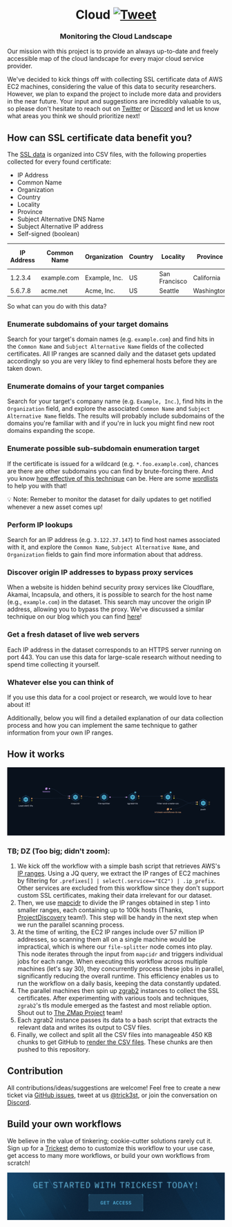 <h1 align="center">Cloud <a href="https://twitter.com/intent/tweet?text=Monitoring%20the%20Cloud%20Landscape%0Ahttps%3A%2F%2Fgithub.com%2Ftrickest%2Fcloud"><img src="https://img.shields.io/badge/Tweet--lightgrey?logo=twitter&style=social" alt="Tweet" height="20"/></a></h1>
<h3 align="center">Monitoring the Cloud Landscape</h3>

Our mission with this project is to provide an always up-to-date and freely accessible map of the cloud landscape for every major cloud service provider.

We've decided to kick things off with collecting SSL certificate data of AWS EC2 machines, considering the value of this data to security researchers. However, we plan to expand the project to include more data and providers in the near future. Your input and suggestions are incredibly valuable to us, so please don't hesitate to reach out on [Twitter](https://twitter.com/trick3st) or [Discord](https://discord.gg/7HZmFYTGcQ) and let us know what areas you think we should prioritize next!

## How can SSL certificate data benefit you?
The [SSL data](./ssl/) is organized into CSV files, with the following properties collected for every found certificate:
- IP Address
- Common Name
- Organization
- Country
- Locality
- Province
- Subject Alternative DNS Name
- Subject Alternative IP address
- Self-signed (boolean)

| IP Address | Common Name | Organization   | Country | Locality       | Province   | Subject Alternative DNS Name | Subject Alternative IP address | Self-signed |
|------------|-------------|----------------|---------|----------------|------------|------------------------------|--------------------------------|-------------|
| 1.2.3.4    | example.com | Example, Inc.  | US      | San Francisco  | California | example.com                  | 1.2.3.4                        | false      |
| 5.6.7.8    | acme.net    | Acme, Inc.     | US      | Seattle        | Washington | *.acme.net                   | 5.6.7.8                        | false      |

So what can you do with this data?
### Enumerate subdomains of your target domains
Search for your target's domain names (e.g. `example.com`) and find hits in the `Common Name` and `Subject Alternative Name` fields of the collected certificates. All IP ranges are scanned daily and the dataset gets updated accordingly so you are very likley to find ephemeral hosts before they are taken down.

### Enumerate domains of your target companies
Search for your target's company name (e.g. `Example, Inc.`), find hits in the `Organization` field, and explore the associated `Common Name` and `Subject Alternative Name` fields. The results will probably include subdomains of the domains you're familiar with and if you're in luck you might find new root domains expanding the scope.

### Enumerate possible sub-subdomain enumeration target
If the certificate is issued for a wildcard (e.g. `*.foo.example.com`), chances are there are other subdomains you can find by brute-forcing there. And you know [how effective of this technique](https://twitter.com/trick3st/status/1614974813889794052) can be. Here are some [wordlists](https://github.com/trickest/wordlists/tree/main/inventory/levels) to help you with that!

💡 Note: Remeber to monitor the dataset for daily updates to get notified whenever a new asset comes up!

### Perform IP lookups
Search for an IP address (e.g. `3.122.37.147`) to find host names associated with it, and explore the `Common Name`, `Subject Alternative Name`, and `Organization` fields to gain find more information about that address.

### Discover origin IP addresses to bypass proxy services
When a website is hidden behind security proxy services like Cloudflare, Akamai, Incapsula, and others, it is possible to search for the host name (e.g., `example.com`) in the dataset. This search may uncover the origin IP address, allowing you to bypass the proxy. We've discussed a similar technique on our blog which you can find [here](https://trickest.com/blog/cloudflare-bypass-discover-ip-addresses-aws/)!

### Get a fresh dataset of live web servers
Each IP address in the dataset corresponds to an HTTPS server running on port 443. You can use this data for large-scale research without needing to spend time collecting it yourself.

### Whatever else you can think of
If you use this data for a cool project or research, we would love to hear about it!

Additionally, below you will find a detailed explanation of our data collection process and how you can implement the same technique to gather information from your own IP ranges.

## How it works
![Trickest Workflow - SSL](images/ssl.png "Trickest Workflow - SSL")
### TB; DZ (Too big; didn't zoom):

1. We kick off the workflow with a simple bash script that retrieves AWS's [IP ranges](https://ip-ranges.amazonaws.com/ip-ranges.json). Using a JQ query, we extract the IP ranges of EC2 machines by filtering for `.prefixes[] | select(.service=="EC2") | .ip_prefix`. Other services are excluded from this workflow since they don't support custom SSL certificates, making their data irrelevant for our dataset.
2. Then, we use [mapcidr](https://github.com/projectdiscovery/mapcidr) to divide the IP ranges obtained in step 1 into smaller ranges, each containing up to 100k hosts (Thanks, [ProjectDiscovery](https://github.com/projectdiscovery) team!). This step will be handy in the next step when we run the parallel scanning process.
3. At the time of writing, the EC2 IP ranges include over 57 million IP addresses, so scanning them all on a single machine would be impractical, which is where our `file-splitter` node comes into play. This node iterates through the input from `mapcidr` and triggers individual jobs for each range. When executing this workflow across multiple machines (let's say 30), they concurrently process these jobs in parallel, significantly reducing the overall runtime. This efficiency enables us to run the workflow on a daily basis, keeping the data constantly updated.
4. The parallel machines then spin up [zgrab2](https://github.com/zmap/zgrab2) instances to collect the SSL certificates. After experimenting with various tools and techniques, `zgrab2`'s tls module emerged as the fastest and most reliable option. Shout out to [The ZMap Project](https://github.com/zmap) team!
5. Each zgrab2 instance passes its data to a bash script that extracts the relevant data and writes its output to CSV files.
6. Finally, we collect and split all the CSV files into manageable 450 KB chunks to get GitHub to [render the CSV files](https://docs.github.com/en/repositories/working-with-files/using-files/working-with-non-code-files). These chunks are then pushed to this repository.

## Contribution
All contributions/ideas/suggestions are welcome! Feel free to create a new ticket via [GitHub issues](https://github.com/trickest/cloud/issues), tweet at us [@trick3st](https://twitter.com/trick3st), or join the conversation on [Discord](https://discord.gg/7HZmFYTGcQ).

## Build your own workflows
We believe in the value of tinkering; cookie-cutter solutions rarely cut it. Sign up for a [Trickest](https://trickest.com) demo to customize this workflow to your use case, get access to many more workflows, or build your own workflows from scratch!

[<img src="images/banner.png" />](https://trickest-access.paperform.co/)
